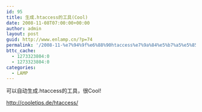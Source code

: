 ```yaml
---
id: 95
title: 生成.htaccess的工具(Cool)
date: 2008-11-08T07:00:00+00:00
author: admin
layout: post
guid: http://www.enlamp.cn/?p=74
permalink: '/2008-11-%e7%94%9f%e6%88%90htaccess%e7%9a%84%e5%b7%a5%e5%85%b7cool/'
bttc_cache:
  - 1273323804:0
  - 1273323804:0
categories:
  - LAMP
---
```

可以自动生成.htaccess的工具，很Cool!
  
http://cooletips.de/htaccess/
